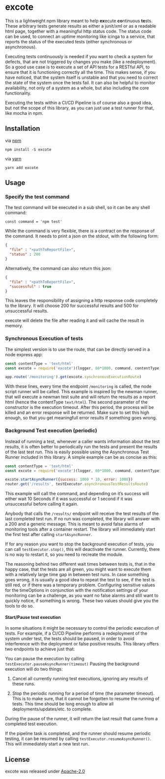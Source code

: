 # excote

This is a lightweight npm library meant to help **ex**ecute **co**ntinuous **te**sts. These arbitrary tests generate results as either a junit/xml or as a readable html page, together with a meaningful http status code. The status code can be used, to connect an uptime monitoring like icinga to a service, that reports the status of the executed tests (either synchronous or asynchronous).

Executing tests continuously is needed if you want to check a system for defects, that are not triggered by changes you make (like a redeployment). So a good use case is to execute a set of API tests for a RESTful API, to ensure that it is functioning correctly all the time. This makes sense, if you have noticed, that the system itself is unstable and that you need to correct the state of the system once the tests fail. It can also be helpful to monitor availability, not only of a system as a whole, but also including the core functionality.

Executing the tests within a CI/CD Pipeline is of course also a good idea, but not the scope of this library, as you can just use a test runner for that, like mocha in npm.

## Installation

via [npm](https://github.com/npm/npm)

    npm install -S excote

via [yarn](https://classic.yarnpkg.com/en/)

    yarn add excote

## Usage

### Specify the test command

The test command will be executed in a sub shell, so it can be any shell command:

    const command = 'npm test'

While the command is very flexible, there is a contract on the response of the command. It needs to print a json on the stdout, with the following form:
```json
{
  "file" : "<pathToReportFile>",
  "status" : 200
}
```
Alternatively, the command can also return this json:

```json
{
  "file" : "<pathToReportFile>",
  "successful" : true
}
```

This leaves the responsibility of assigning a http response code completely to the library. It will choose 200 for successful results and 500 for unsuccessful results.

execote will delete the file after reading it and will cache the result in memory.

### Synchronous Execution of tests

The simplest version is to use the route, that can be directly served in a node express app:

```javascript
const contentType = 'text/html'
const excote = require('excote')(logger, 60*1000, command, contentType)

app.route('/monitoring').get(excote.synchronousExecutionRoute)
```

With these lines, every time the endpoint `/monitoring` is called, the node script runner will be called. This example is inspired by the newman runner, that will execute a newman test suite and will return the results as a report html (hence the contentType `text/html`). The second parameter of the constructor is the execution timeout. After this period, the process will be killed and an error response will be returned. Make sure to set this high enough, so that you get meaningfull error results if something goes wrong.

### Background Test execution (periodic)

Instead of running a test, whenever a caller wants information about the test results, it is often better to periodically run the tests and present the results of the last test run. This is easily possible using the Asynchronous Test Runner included in this library. A simple example can be as concise as this:

```javascript
const contentType = 'text/html'
const excote = require('excote')(logger, 60*1000, command, contentType)

excote.startAsyncRunner({success: 1000 * 10, error: 1000})
router.get('/results', testExecutor.asynchronousTestResultsRoute)
```

This example will call the command, and depending on it’s success will either wait 10 Seconds if it was successful or 1 second if it was unsuccessful before calling it again.

Anybody that calls the `/results/` endpoint will receive the test results of the last completed test run. If no run was completed, the library will answer with a 200 and a generic message. This is meant to avoid false alarms of monitoring tools after a container restart. The library will immediately start the first test after calling `startAsyncRunner`.

If for any reason you want to stop the background execution of tests, you can call `testExecutor.stop()`, this will deactivate the runner. Currently, there is no way to restart it, so you need to recreate the module.

The reasoning behind two different wait times between tests is, that in the happy case, that the tests are all green, you might want to execute them with a relatively large time gap in between test runs. In case something goes wrong, it is usually a good idea to repeat the test to see, if the test is still red, or if there was a temporary problem. Configuring sensitive values for the timeOptions in conjunction with the notification settings of your monitoring can be a challenge, as you want no false alarms and still want to quickly notice, if something is wrong. These two values should give you the tools to do so.

#### Start/Pause test execution

In some situations it might be necessary to control the periodic execution of tests. For example, if a CI/CD Pipeline performs a redeployment of the system under test, the tests should be paused, in order to avoid interference with the deployment or false positive results. This library offers two endpoints to achieve just that:

You can pause the execution by calling `testExecutor.pauseAsyncRunner(timeout)` Pausing the background execution will do two things:

1.  Cancel all currently running test executions, ignoring any results of these runs.

2.  Stop the periodic running for a period of time (the parameter timeout). This is to make sure, that it cannot be forgotten to resume the running of tests. This time should be long enough to allow all deployments/updates/etc. to complete.

During the pause of the runner, it will return the last result that came from a completed test execution.

If the pipeline task is completed, and the runner should resume periodic testing, it can be resumed by calling `testExecutor.resumeAsyncRunner()`. This will immediately start a new test run.

## License

excote was released under [Apache-2.0](LICENSE)
